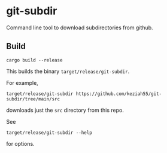 # git-subdir

Command line tool to download subdirectories from github.

## Build

```
cargo build --release
```

This builds the binary `target/release/git-subdir`.

For example,
```
target/release/git-subdir https://github.com/keziah55/git-subdir/tree/main/src
```
downloads just the `src` directory from this repo.

See
```
target/release/git-subdir --help
```
for options.